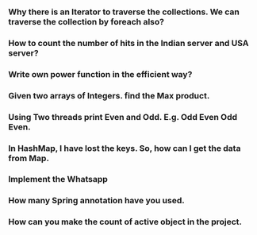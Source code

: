 

### Why there is an Iterator to traverse the collections. We can traverse the collection by foreach also?

### How to count the number of hits in the Indian server and USA server?

### Write own power function in the efficient way?

### Given two arrays of Integers. find the Max product.

### Using Two threads print Even and Odd. E.g. Odd Even Odd Even.

### In HashMap, I have lost the keys. So, how can I get the data from Map.

### Implement the Whatsapp

### How many Spring annotation have you used.

### How can you make the count of active object in the project.
